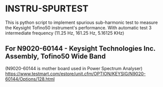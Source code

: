 # INSTRU-SPURTEST

This is python script to implement spurious sub-harmonic test to measure the Keysight Tofino50 instrument's performance.
With automatic test 3 intermediate frequency (11.25 Hz, 161.25 Hz, 5.16125 KHz)

## For N9020-60144 - Keysight Technologies Inc. Assembly, Tofino50 Wide Band 
(N9020-60144 is mother board used in Power Spectrum Analyser)
https://www.testmart.com/estore/unit.cfm/OPTION/KEYSIG/N9020-60144/Options/128.html


